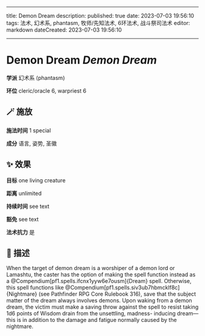 
---
title: Demon Dream
description: 
published: true
date: 2023-07-03 19:56:10
tags: 法术, 幻术系, phantasm, 牧师/先知法术, 6环法术, 战斗祭司法术
editor: markdown
dateCreated: 2023-07-03 19:56:10

---

# **Demon Dream** *Demon Dream*

**学派** 幻术系 (phantasm) 

**环位** cleric/oracle 6, warpriest 6

## 🪄 施放

**施法时间** 1 special

**成分** 语言, 姿势, 圣徽

## ✨ 效果 

**目标** one living creature 

**距离** unlimited  

**持续时间** see text 

**豁免** see text

**法术抗力** 是

## 📖 描述

When the target of demon dream is a worshiper of a demon lord or Lamashtu, the caster has the option of making the spell function instead as a @Compendium[pf1.spells.ifcnx1yyw6e7ousm]{Dream} spell. Otherwise, this spell functions like @Compendium[pf1.spells.siv3ub7hbmcklf8c]{Nightmare} (see Pathfinder RPG Core Rulebook 316), save that the subject matter of the dream always involves demons. Upon waking from a demon dream, the victim must make a saving throw against the spell to resist taking 1d6 points of Wisdom drain from the unsettling, madness- inducing dream&mdash;this is in addition to the damage and fatigue normally caused by the nightmare.
    